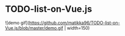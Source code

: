 # TODO-list-on-Vue.js
![demo gif](https://github.com/matikka96/TODO-list-on-Vue.js/blob/master/demo.gif | width=150)
